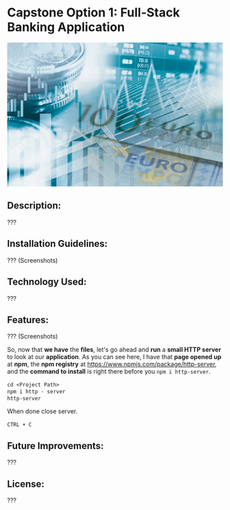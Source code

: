 # Capstone Option 1: Full-Stack Banking Application

![iStock-stock market.jpg](Pics%2FiStock-stock%20market.jpg)

## Description:

???

## Installation Guidelines:

??? (Screenshots)

## Technology Used:

???

## Features:

???  (Screenshots)



So, now that **we have** the **files**, let's go ahead and **run** a **small HTTP server** to look at our **application**. As you can see here, I have that **page opened up** at **npm**, the **npm registry** at https://www.npmjs.com/package/http-server, and the **command to install** is right there before you `npm i http-server`.

```shell
cd <Project Path>
npm i http - server
http-server
```
When done close server.

```shell
CTRL + C
```

## Future Improvements:

???

## License:

???